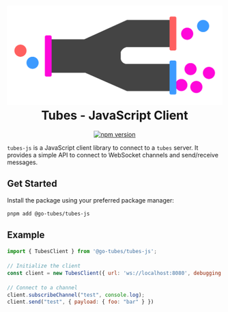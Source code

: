 <h1 align="center">
  <img src="https://raw.githubusercontent.com/go-tubes/tubes/images/logo.png"><br>
  Tubes - JavaScript Client
</h1>

<p align="center">
  <a href="https://www.npmjs.com/package/@go-tubes/tubes-js"><img src="https://img.shields.io/npm/v/@go-tubes/tubes-js.svg" alt="npm version"></a>
</p>

`tubes-js` is a JavaScript client library to connect to a `tubes` server. It provides a simple API to connect to WebSocket channels and send/receive messages.

## Get Started

Install the package using your preferred package manager:


```bash
pnpm add @go-tubes/tubes-js
```

## Example

```javascript
import { TubesClient } from '@go-tubes/tubes-js';

// Initialize the client
const client = new TubesClient({ url: 'ws://localhost:8080', debugging: true });

// Connect to a channel
client.subscribeChannel("test", console.log);
client.send("test", { payload: { foo: "bar" } })
```


